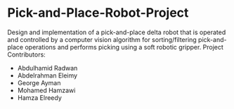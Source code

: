 # Pick-and-Place-Robot-Project
Design and implementation of a pick-and-place delta robot that is operated and controlled by a computer vision algorithm for sorting/filtering pick-and-place operations and performs picking using a soft robotic gripper.
Project Contributors:
  - Abdulhamid Radwan
  - Abdelrahman Eleimy
  - George Ayman
  - Mohamed Hamzawi
  - Hamza Elreedy 
